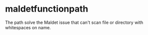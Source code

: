 # maldetfunctionpath
The path solve the Maldet issue that can't scan file or directory with whitespaces on name.
